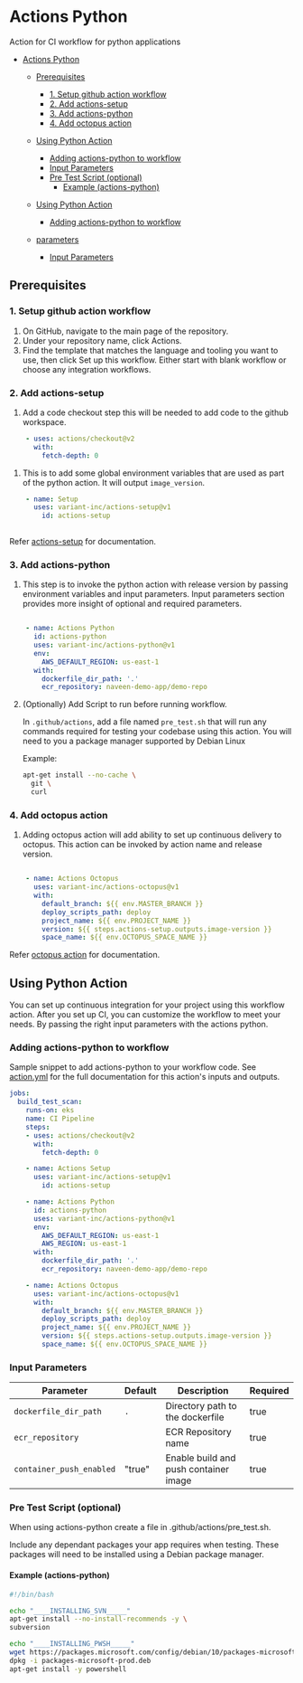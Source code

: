 # Actions Python
Action for CI workflow for python applications

- [Actions Python](#actions-python)
  - [Prerequisites](#prerequisites)
    - [1. Setup github action workflow](#1-setup-github-action-workflow)
    - [2. Add actions-setup](#2-add-actions-setup)
    - [3. Add actions-python](#3-add-actions-python)
    - [4. Add octopus action](#4-add-octopus-action)
  - [Using Python Action](#using-python-action)
    - [Adding actions-python to workflow](#adding-actions-python-to-workflow)
    - [Input Parameters](#input-parameters)
    - [Pre Test Script (optional)](#pre-test-script-optional)
      - [Example (actions-python)](#example-actions-python)

  - [Using Python Action](#using-python-action)
    - [Adding actions-python to workflow](#adding-actions-python-to-workflow)
  - [parameters](#parameters)
    - [Input Parameters](#input-parameters)

## Prerequisites

### 1. Setup github action workflow

1. On GitHub, navigate to the main page of the repository.
2. Under your repository name, click Actions.
3. Find the template that matches the language and tooling you want to use, then click Set up this workflow. Either start with blank workflow or choose any integration workflows.

### 2. Add actions-setup

1. Add a code checkout step this will be needed to add code to the github workspace.

```yaml
    - uses: actions/checkout@v2
      with:
        fetch-depth: 0
```

1. This is to add some global environment variables that are used as part of the python action. It will output `image_version`.

```yaml
    - name: Setup
      uses: variant-inc/actions-setup@v1
        id: actions-setup
        
```

Refer [actions-setup](https://github.com/variant-inc/actions-setup) for documentation.

### 3. Add actions-python

1. This step is to invoke the python action with release version by passing environment variables and input parameters. Input parameters section provides more insight of optional and required parameters.

```yaml

    - name: Actions Python
      id: actions-python
      uses: variant-inc/actions-python@v1
      env:
        AWS_DEFAULT_REGION: us-east-1
      with:
        dockerfile_dir_path: '.'
        ecr_repository: naveen-demo-app/demo-repo
```

2. (Optionally) Add Script to run before running workflow.

    In `.github/actions`, add a file named `pre_test.sh` that will run any commands required for testing your codebase using this action. You will need to you a package manager supported by Debian Linux

    Example:
    ```bash
    apt-get install --no-cache \
      git \
      curl
    ```

### 4. Add octopus action

1. Adding octopus action will add ability to set up continuous delivery to octopus. This action can be invoked by action name and release version.

```yaml

    - name: Actions Octopus
      uses: variant-inc/actions-octopus@v1
      with:
        default_branch: ${{ env.MASTER_BRANCH }}
        deploy_scripts_path: deploy
        project_name: ${{ env.PROJECT_NAME }}
        version: ${{ steps.actions-setup.outputs.image-version }}
        space_name: ${{ env.OCTOPUS_SPACE_NAME }}

```

Refer [octopus action](https://github.com/variant-inc/actions-octopus) for documentation.

## Using Python Action

You can set up continuous integration for your project using this workflow action.
After you set up CI, you can customize the workflow to meet your needs. By passing the right input parameters with the actions python.

### Adding actions-python to workflow

Sample snippet to add actions-python to your workflow code.
See [action.yml](action.yml) for the full documentation for this action's inputs and outputs.

```yaml
jobs:
  build_test_scan:
    runs-on: eks
    name: CI Pipeline
    steps:
    - uses: actions/checkout@v2
      with:
        fetch-depth: 0

    - name: Actions Setup
      uses: variant-inc/actions-setup@v1
        id: actions-setup

    - name: Actions Python
      id: actions-python
      uses: variant-inc/actions-python@v1
      env:
        AWS_DEFAULT_REGION: us-east-1
        AWS_REGION: us-east-1
      with:
        dockerfile_dir_path: '.'
        ecr_repository: naveen-demo-app/demo-repo

    - name: Actions Octopus
      uses: variant-inc/actions-octopus@v1
      with:
        default_branch: ${{ env.MASTER_BRANCH }}
        deploy_scripts_path: deploy
        project_name: ${{ env.PROJECT_NAME }}
        version: ${{ steps.actions-setup.outputs.image-version }}
        space_name: ${{ env.OCTOPUS_SPACE_NAME }}

```

### Input Parameters

| Parameter                     | Default         | Description                                                                                                                  | Required |
| ----------------------------- | --------------- | ---------------------------------------------------------------------------------------------------------------------------- | -------- |
| `dockerfile_dir_path`         | `.`             | Directory path to the dockerfile                                                                                             | true     |
| `ecr_repository`              |                 | ECR Repository name                                                                                                          | true     |
| `container_push_enabled`      | "true"          | Enable build and push container image                                                                                        | true     |


### Pre Test Script (optional)

When using actions-python create a file in .github/actions/pre_test.sh.

Include any dependant packages your app requires when testing. These packages will need to be installed using a Debian package manager.

#### Example (actions-python)
```bash
#!/bin/bash

echo "____INSTALLING_SVN_____"
apt-get install --no-install-recommends -y \
subversion

echo "____INSTALLING_PWSH_____"
wget https://packages.microsoft.com/config/debian/10/packages-microsoft-prod.deb
dpkg -i packages-microsoft-prod.deb
apt-get install -y powershell
```
